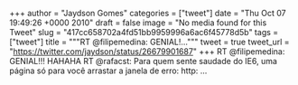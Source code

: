
+++
author = "Jaydson Gomes"
categories = ["tweet"]
date = "Thu Oct 07 19:49:26 +0000 2010"
draft = false
image = "No media found for this Tweet"
slug = "417cc658702a4fd51bb9959996a6ac6f45778d5b"
tags = ["tweet"]
title = """RT @filipemedina: GENIAL!..."""
tweet = true
tweet_url = "https://twitter.com/jaydson/status/26679901687"
+++
RT @filipemedina: GENIAL!!! HAHAHA RT @rafacst: Para quem sente saudade do IE6, uma página só para você arrastar a janela de erro: http: ...
